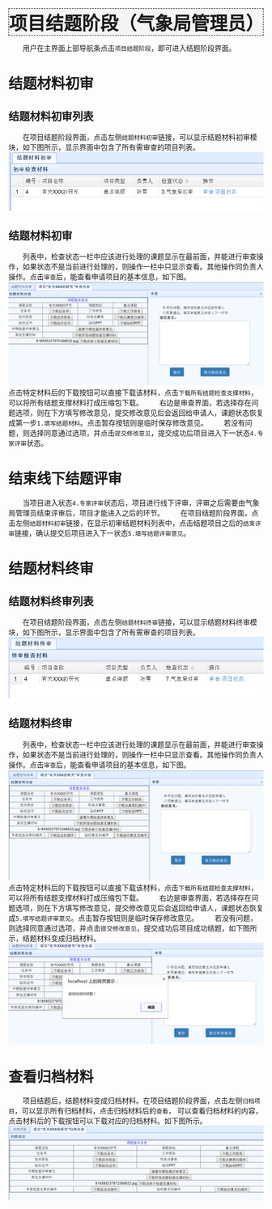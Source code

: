 <div style="text-align:center;border:1px dashed   #000; font-size:36px;font-weight:800;background-color:#F5F5F5">
项目结题阶段（气象局管理员）
</div>

　　用户在主界面上部导航条点击`项目结题阶段`，即可进入结题阶段界面。
# 结题材料初审
## 结题材料初审列表
　　在项目结题阶段界面，点击左侧`结题材料初审`链接，可以显示结题材料初审模块，如下图所示，显示界面中包含了所有需审查的项目列表。
![](assets/markdown-img-paste-20170804143413519.png)

## 结题材料初审
　　列表中，检查状态一栏中应该进行处理的课题显示在最前面，并能进行审查操作，如果状态不是当前进行处理的，则操作一栏中只显示查看。其他操作同负责人操作。点击`审查`后，能查看申请项目的基本信息，如下图。
![](assets/markdown-img-paste-20170804143557529.png)
　　点击特定材料后的下载按钮可以直接下载该材料，点击`下载所有结题检查支撑材料`，可以将所有结题支撑材料打成压缩包下载。
　　右边是审查界面，若选择存在问题选项，则在下方填写修改意见，提交修改意见后会返回给申请人，课题状态恢复成第一步`1.填写结题材料`。点击暂存按钮则是临时保存修改意见。
　　若没有问题，则选择同意通过选项，并点击`提交修改意见`，提交成功后项目进入下一状态`4.专家评审`状态。

# 结束线下结题评审
　　当项目进入状态`4.专家评审`状态后，项目进行线下评审，评审之后需要由气象局管理员结束评审后，项目才能进入之后的环节。
　　在项目结题阶段界面，点击左侧`结题材料初审`链接，在显示初审结题材料列表中，点击结题项目之后的`结束评审`链接，确认提交后项目进入下一状态`5.填写结题评审意见`。

# 结题材料终审
## 结题材料终审列表
　　在项目结题阶段界面，点击左侧`结题材料终审`链接，可以显示结题材料终审模块，如下图所示，显示界面中包含了所有需审查的项目列表。
![](assets/markdown-img-paste-20170804145941259.png)

## 结题材料终审
　　列表中，检查状态一栏中应该进行处理的课题显示在最前面，并能进行审查操作，如果状态不是当前进行处理的，则操作一栏中只显示查看。其他操作同负责人操作。点击`审查`后，能查看申请项目的基本信息，如下图。
![](assets/markdown-img-paste-20170804150012103.png)
　　点击特定材料后的下载按钮可以直接下载该材料，点击`下载所有结题检查支撑材料`，可以将所有结题支撑材料打成压缩包下载。
　　右边是审查界面，若选择存在问题选项，则在下方填写修改意见，提交修改意见后会返回给申请人，课题状态恢复成`5.填写结题评审意见`。点击暂存按钮则是临时保存修改意见。
　　若没有问题，则选择同意通过选项，并点击`提交修改意见`，提交成功后项目成功结题，如下图所示，结题材料变成归档材料。
![](assets/markdown-img-paste-20170804150317251.png)

# 查看归档材料
　　项目结题后，结题材料变成归档材料。在项目结题阶段界面，点击左侧`归档项目`，可以显示所有归档材料，点击归档材料后的`查看`， 可以查看归档材料的内容，点击材料后的下载按钮可以下载对应的归档材料。如下图所示。
![](assets/markdown-img-paste-2017080415083074.png)
